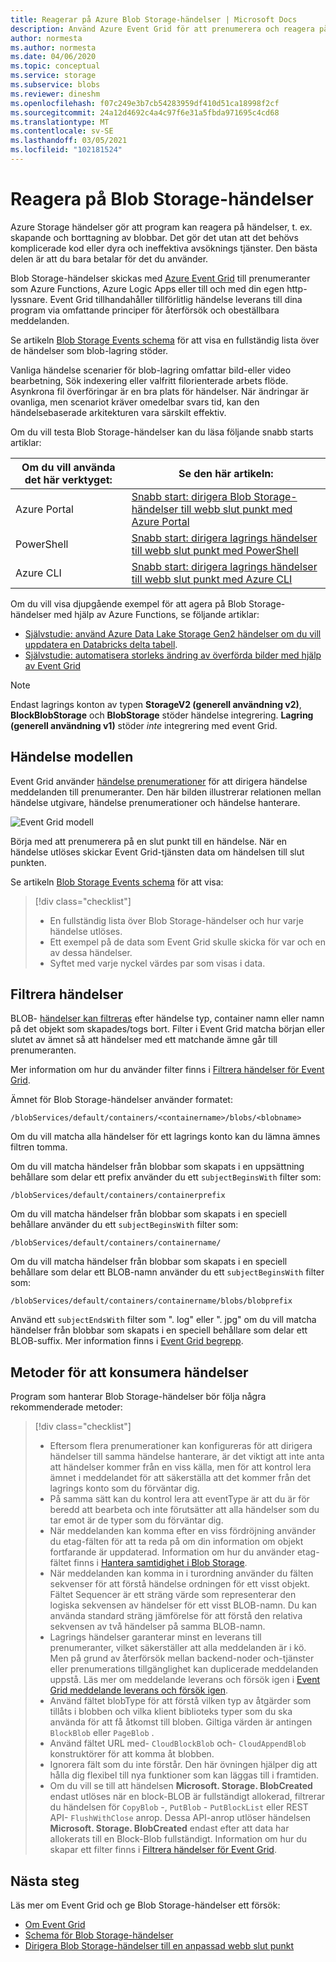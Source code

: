 ```yaml
---
title: Reagerar på Azure Blob Storage-händelser | Microsoft Docs
description: Använd Azure Event Grid för att prenumerera och reagera på Blob Storage-händelser. Förstå händelse modellen, filtrerings händelser och metoder för att konsumera händelser.
author: normesta
ms.author: normesta
ms.date: 04/06/2020
ms.topic: conceptual
ms.service: storage
ms.subservice: blobs
ms.reviewer: dineshm
ms.openlocfilehash: f07c249e3b7cb54283959df410d51ca18998f2cf
ms.sourcegitcommit: 24a12d4692c4a4c97f6e31a5fbda971695c4cd68
ms.translationtype: MT
ms.contentlocale: sv-SE
ms.lasthandoff: 03/05/2021
ms.locfileid: "102181524"
---
```

# <a name="reacting-to-blob-storage-events"></a>Reagera på Blob Storage-händelser

Azure Storage händelser gör att program kan reagera på händelser, t. ex. skapande och borttagning av blobbar. Det gör det utan att det behövs komplicerade kod eller dyra och ineffektiva avsöknings tjänster. Den bästa delen är att du bara betalar för det du använder.

Blob Storage-händelser skickas med [Azure Event Grid](https://azure.microsoft.com/services/event-grid/) till prenumeranter som Azure Functions, Azure Logic Apps eller till och med din egen http-lyssnare. Event Grid tillhandahåller tillförlitlig händelse leverans till dina program via omfattande principer för återförsök och obeställbara meddelanden.

Se artikeln [Blob Storage Events schema](../../event-grid/event-schema-blob-storage.md?toc=%2fazure%2fstorage%2fblobs%2ftoc.json) för att visa en fullständig lista över de händelser som blob-lagring stöder.

Vanliga händelse scenarier för blob-lagring omfattar bild-eller video bearbetning, Sök indexering eller valfritt filorienterade arbets flöde. Asynkrona fil överföringar är en bra plats för händelser. När ändringar är ovanliga, men scenariot kräver omedelbar svars tid, kan den händelsebaserade arkitekturen vara särskilt effektiv.

Om du vill testa Blob Storage-händelser kan du läsa följande snabb starts artiklar:

|Om du vill använda det här verktyget:    |Se den här artikeln: |
|--|-|
|Azure Portal    |[Snabb start: dirigera Blob Storage-händelser till webb slut punkt med Azure Portal](../../event-grid/blob-event-quickstart-portal.md?toc=%2fazure%2fstorage%2fblobs%2ftoc.json)|
|PowerShell    |[Snabb start: dirigera lagrings händelser till webb slut punkt med PowerShell](./storage-blob-event-quickstart-powershell.md?toc=%2fazure%2fstorage%2fblobs%2ftoc.json)|
|Azure CLI    |[Snabb start: dirigera lagrings händelser till webb slut punkt med Azure CLI](./storage-blob-event-quickstart.md?toc=%2fazure%2fstorage%2fblobs%2ftoc.json)|

Om du vill visa djupgående exempel för att agera på Blob Storage-händelser med hjälp av Azure Functions, se följande artiklar:

- [Självstudie: använd Azure Data Lake Storage Gen2 händelser om du vill uppdatera en Databricks delta tabell](data-lake-storage-events.md).
- [Självstudie: automatisera storleks ändring av överförda bilder med hjälp av Event Grid](../../event-grid/resize-images-on-storage-blob-upload-event.md?tabs=dotnet)

>[!NOTE]
> Endast lagrings konton av typen **StorageV2 (generell användning v2)**, **BlockBlobStorage** och **BlobStorage** stöder händelse integrering. **Lagring (generell användning v1)** stöder *inte* integrering med event Grid.

## <a name="the-event-model"></a>Händelse modellen

Event Grid använder [händelse prenumerationer](../../event-grid/concepts.md#event-subscriptions) för att dirigera händelse meddelanden till prenumeranter. Den här bilden illustrerar relationen mellan händelse utgivare, händelse prenumerationer och händelse hanterare.

![Event Grid modell](./media/storage-blob-event-overview/event-grid-functional-model.png)

Börja med att prenumerera på en slut punkt till en händelse. När en händelse utlöses skickar Event Grid-tjänsten data om händelsen till slut punkten.

Se artikeln [Blob Storage Events schema](../../event-grid/event-schema-blob-storage.md?toc=%2fazure%2fstorage%2fblobs%2ftoc.json) för att visa:

> [!div class="checklist"]
> * En fullständig lista över Blob Storage-händelser och hur varje händelse utlöses.
> * Ett exempel på de data som Event Grid skulle skicka för var och en av dessa händelser.
> * Syftet med varje nyckel värdes par som visas i data.

## <a name="filtering-events"></a>Filtrera händelser

BLOB- [händelser kan filtreras](/cli/azure/eventgrid/event-subscription) efter händelse typ, container namn eller namn på det objekt som skapades/togs bort. Filter i Event Grid matcha början eller slutet av ämnet så att händelser med ett matchande ämne går till prenumeranten.

Mer information om hur du använder filter finns i [Filtrera händelser för Event Grid](../../event-grid/how-to-filter-events.md).

Ämnet för Blob Storage-händelser använder formatet:

```
/blobServices/default/containers/<containername>/blobs/<blobname>
```

Om du vill matcha alla händelser för ett lagrings konto kan du lämna ämnes filtren tomma.

Om du vill matcha händelser från blobbar som skapats i en uppsättning behållare som delar ett prefix använder du ett `subjectBeginsWith` filter som:

```
/blobServices/default/containers/containerprefix
```

Om du vill matcha händelser från blobbar som skapats i en speciell behållare använder du ett `subjectBeginsWith` filter som:

```
/blobServices/default/containers/containername/
```

Om du vill matcha händelser från blobbar som skapats i en speciell behållare som delar ett BLOB-namn använder du ett `subjectBeginsWith` filter som:

```
/blobServices/default/containers/containername/blobs/blobprefix
```

Använd ett `subjectEndsWith` filter som ". log" eller ". jpg" om du vill matcha händelser från blobbar som skapats i en speciell behållare som delar ett BLOB-suffix. Mer information finns i [Event Grid begrepp](../../event-grid/concepts.md#event-subscriptions).

## <a name="practices-for-consuming-events"></a>Metoder för att konsumera händelser

Program som hanterar Blob Storage-händelser bör följa några rekommenderade metoder:
> [!div class="checklist"]
> * Eftersom flera prenumerationer kan konfigureras för att dirigera händelser till samma händelse hanterare, är det viktigt att inte anta att händelser kommer från en viss källa, men för att kontrol lera ämnet i meddelandet för att säkerställa att det kommer från det lagrings konto som du förväntar dig.
> * På samma sätt kan du kontrol lera att eventType är att du är för beredd att bearbeta och inte förutsätter att alla händelser som du tar emot är de typer som du förväntar dig.
> * När meddelanden kan komma efter en viss fördröjning använder du etag-fälten för att ta reda på om din information om objekt fortfarande är uppdaterad. Information om hur du använder etag-fältet finns i [Hantera samtidighet i Blob Storage](./concurrency-manage.md?toc=%2fazure%2fstorage%2fblobs%2ftoc.json#managing-concurrency-in-blob-storage).
> * När meddelanden kan komma in i turordning använder du fälten sekvenser för att förstå händelse ordningen för ett visst objekt. Fältet Sequencer är ett sträng värde som representerar den logiska sekvensen av händelser för ett visst BLOB-namn. Du kan använda standard sträng jämförelse för att förstå den relativa sekvensen av två händelser på samma BLOB-namn.
> * Lagrings händelser garanterar minst en leverans till prenumeranter, vilket säkerställer att alla meddelanden är i kö. Men på grund av återförsök mellan backend-noder och-tjänster eller prenumerations tillgänglighet kan duplicerade meddelanden uppstå. Läs mer om meddelande leverans och försök igen i [Event Grid meddelande leverans och försök igen](../../event-grid/delivery-and-retry.md).
> * Använd fältet blobType för att förstå vilken typ av åtgärder som tillåts i blobben och vilka klient biblioteks typer som du ska använda för att få åtkomst till bloben. Giltiga värden är antingen `BlockBlob` eller `PageBlob` . 
> * Använd fältet URL med- `CloudBlockBlob` och- `CloudAppendBlob` konstruktörer för att komma åt blobben.
> * Ignorera fält som du inte förstår. Den här övningen hjälper dig att hålla dig flexibel till nya funktioner som kan läggas till i framtiden.
> * Om du vill se till att händelsen **Microsoft. Storage. BlobCreated** endast utlöses när en block-BLOB är fullständigt allokerad, filtrerar du händelsen för `CopyBlob` -, `PutBlob` - `PutBlockList` eller REST API- `FlushWithClose` anrop. Dessa API-anrop utlöser händelsen **Microsoft. Storage. BlobCreated** endast efter att data har allokerats till en Block-Blob fullständigt. Information om hur du skapar ett filter finns i [Filtrera händelser för Event Grid](../../event-grid/how-to-filter-events.md).


## <a name="next-steps"></a>Nästa steg

Läs mer om Event Grid och ge Blob Storage-händelser ett försök:

- [Om Event Grid](../../event-grid/overview.md)
- [Schema för Blob Storage-händelser](../../event-grid/event-schema-blob-storage.md?toc=%2fazure%2fstorage%2fblobs%2ftoc.json)
- [Dirigera Blob Storage-händelser till en anpassad webb slut punkt](storage-blob-event-quickstart.md)
